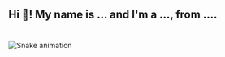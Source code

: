 <h2 align="left">Hi 👋! My name is ... and I'm a ..., from ....</h2>

###



###

<br clear="both">

<img src="https://raw.githubusercontent.com/maurodesouza/maurodesouza/output/snake.svg" alt="Snake animation" />

###
